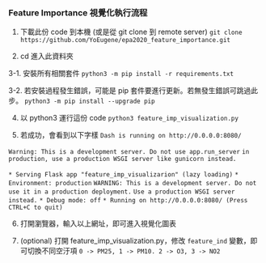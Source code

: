 ### Feature Importance 視覺化執行流程

1. 下載此份 code 到本機 (或是從 git clone 到 remote server)
`git clone https://github.com/YoEugene/epa2020_feature_importance.git`

2. cd 進入此資料夾

3-1. 安裝所有相關套件
`python3 -m pip install -r requirements.txt`

3-2. 若安裝過程發生錯誤，可能是 pip 套件要進行更新。若無發生錯誤可跳過此步。
`python3 -m pip install --upgrade pip`

4. 以 python3 運行這份 code
`python3 feature_imp_visualization.py`

5. 若成功，會看到以下字樣
`Dash is running on http://0.0.0.0:8080/`

 `Warning: This is a development server. Do not use app.run_server`
 `in production, use a production WSGI server like gunicorn instead.`

 `* Serving Flask app "feature_imp_visualizarion" (lazy loading)`
 `* Environment: production`
   `WARNING: This is a development server. Do not use it in a production deployment.`
   `Use a production WSGI server instead.`
 `* Debug mode: off`
 `* Running on http://0.0.0.0:8080/ (Press CTRL+C to quit)`

6. 打開瀏覽器，輸入以上網址，即可進入視覺化圖表

7. (optional) 打開 feature_imp_visualization.py，修改 `feature_ind` 變數，即可切換不同空汙項
`0 -> PM25, 1 -> PM10. 2 -> O3, 3 -> NO2`
